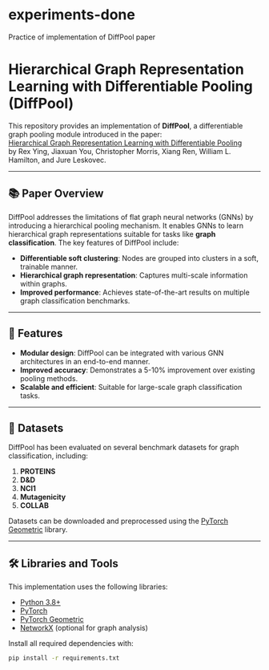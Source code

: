 # experiments-done
 Practice of implementation of DiffPool paper
 
 # Hierarchical Graph Representation Learning with Differentiable Pooling (DiffPool)

This repository provides an implementation of **DiffPool**, a differentiable graph pooling module introduced in the paper:  
[Hierarchical Graph Representation Learning with Differentiable Pooling](https://doi.org/10.48550/arXiv.1806.08804)  
by Rex Ying, Jiaxuan You, Christopher Morris, Xiang Ren, William L. Hamilton, and Jure Leskovec.

---

## 📚 Paper Overview

DiffPool addresses the limitations of flat graph neural networks (GNNs) by introducing a hierarchical pooling mechanism. It enables GNNs to learn hierarchical graph representations suitable for tasks like **graph classification**. The key features of DiffPool include:

- **Differentiable soft clustering**: Nodes are grouped into clusters in a soft, trainable manner.
- **Hierarchical graph representation**: Captures multi-scale information within graphs.
- **Improved performance**: Achieves state-of-the-art results on multiple graph classification benchmarks.

---

## 🚀 Features

- **Modular design**: DiffPool can be integrated with various GNN architectures in an end-to-end manner.
- **Improved accuracy**: Demonstrates a 5-10% improvement over existing pooling methods.
- **Scalable and efficient**: Suitable for large-scale graph classification tasks.

---

## 📂 Datasets

DiffPool has been evaluated on several benchmark datasets for graph classification, including:
1. **PROTEINS**
2. **D&D**
3. **NCI1**
4. **Mutagenicity**
5. **COLLAB**

Datasets can be downloaded and preprocessed using the [PyTorch Geometric](https://pytorch-geometric.readthedocs.io/) library.

---

## 🛠 Libraries and Tools

This implementation uses the following libraries:
- [Python 3.8+](https://www.python.org/)
- [PyTorch](https://pytorch.org/)
- [PyTorch Geometric](https://pytorch-geometric.readthedocs.io/)
- [NetworkX](https://networkx.org/) (optional for graph analysis)

Install all required dependencies with:

```bash
pip install -r requirements.txt

